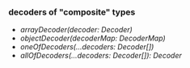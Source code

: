 ### decoders of "composite" types

<ul>
  <li class="fragment fade-up">
    <em>arrayDecoder<T>(decoder: Decoder<T>)</em>
  </li>
  <li class="fragment fade-up">
    <em>objectDecoder<T>(decoderMap: DecoderMap<T>)</em>
  </li>
  <li class="fragment fade-up">
    <em>oneOfDecoders<T1|T2...Tn>(...decoders: Decoder<T1|T2...Tn>[])</em>
  </li>
  <li class="fragment fade-up">
    <em>allOfDecoders(...decoders: Decoder<T1|T2...Tn>[]): Decoder<Tn></em>
  </li>
</ul>

